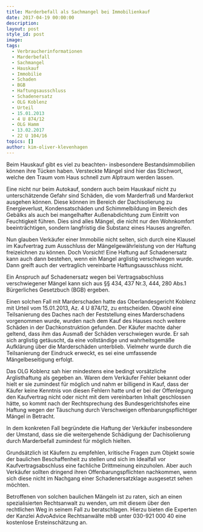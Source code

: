 ```yaml
---
title: Marderbefall als Sachmangel bei Immobilienkauf
date: 2017-04-19 00:00:00
description:
layout: post
style_id: post
image:
tags:
  - Verbraucherinformationen
  - Marderbefall
  - Sachmangel
  - Hauskauf
  - Immobilie
  - Schaden
  - BGB
  - Haftungsausschluss
  - Schadenersatz
  - OLG Koblenz
  - Urteil
  - 15.01.2013
  - 4 U 874/12
  - OLG Hamm
  - 13.02.2017
  - 22 U 104/16
topics: []
author: kim-oliver-klevenhagen
---
```



Beim Hauskauf gibt es viel zu beachten- insbesondere Bestandsimmobilien können ihre Tücken haben. Versteckte Mängel sind hier das Stichwort, welche den Traum vom Haus schnell zum Alptraum werden lassen.

Eine nicht nur beim Autokauf, sondern auch beim Hauskauf nicht zu unterschätzende Gefahr sind Schäden, die vom Marderfraß und Marderkot ausgehen können. Diese können im Bereich der Dachisolierung zu Energieverlust, Kondensatschäden und Schimmelbildung im Bereich des Gebälks als auch bei mangelhafter Außenabdichtung zum Eintritt von Feuchtigkeit führen. Dies sind alles Mängel, die nicht nur den Wohnkomfort beeinträchtigen, sondern langfristig die Substanz eines Hauses angreifen.

Nun glauben Verkäufer einer Immobilie nicht selten, sich durch eine Klausel im Kaufvertrag zum Ausschluss der Mängelgewährleistung von der Haftung freizeichnen zu können. Doch Vorsicht! Eine Haftung auf Schadenersatz kann auch dann bestehen, wenn ein Mangel arglistig verschwiegen wurde. Dann greift auch der vertraglich vereinbarte Haftungsausschluss nicht.

Ein Anspruch auf Schadenersatz wegen bei Vertragsabschluss verschwiegener Mängel kann sich aus §§ 434, 437 Nr.3, 444, 280 Abs.1 Bürgerliches Gesetzbuch (BGB) ergeben.

Einen solchen Fall mit Marderschaden hatte das Oberlandesgericht Koblenz mit Urteil vom 15.01.2013, Az. 4 U 874/12, zu entscheiden. Obwohl eine Teilsanierung des Daches nach der Feststellung eines Marderschadens vorgenommen wurde, wurden nach dem Kauf des Hauses noch weitere Schäden in der Dachkonstruktion gefunden. Der Käufer machte daher geltend, dass ihm das Ausmaß der Schäden verschwiegen wurde. Er sah sich arglistig getäuscht, da eine vollständige und wahrheitsgemäße Aufklärung über die Marderschäden unterblieb. Vielmehr wurde durch die Teilsanierung der Eindruck erweckt, es sei eine umfassende Mängelbeseitigung erfolgt.

Das OLG Koblenz sah hier mindestens eine bedingt vorsätzliche Arglisthaftung als gegeben an. Waren dem Verkäufer Fehler bekannt oder hielt er sie zumindest für möglich und nahm er billigend in Kauf, dass der Käufer keine Kenntnis von diesen Fehlern hatte und er bei der Offenlegung den Kaufvertrag nicht oder nicht mit dem vereinbarten Inhalt geschlossen hätte, so kommt nach der Rechtsprechung des Bundesgerichtshofes eine Haftung wegen der Täuschung durch Verschweigen offenbarungspflichtiger Mängel in Betracht.

In dem konkreten Fall begründete die Haftung der Verkäufer insbesondere der Umstand, dass sie die weitergehende Schädigung der Dachisolierung durch Marderbefall zumindest für möglich hielten.

Grundsätzlich ist Käufern zu empfehlen, kritische Fragen zum Objekt sowie der baulichen Beschaffenheit zu stellen und sich im Idealfall vor Kaufvertragsabschluss eine fachliche Drittmeinung einzuholen. Aber auch Verkäufer sollten dringend ihren Offenbarungspflichten nachkommen, wenn sich diese nicht im Nachgang einer Schadenersatzklage ausgesetzt sehen möchten.

Betroffenen von solchen baulichen Mängeln ist zu raten, sich an einen spezialisierten Rechtsanwalt zu wenden, um mit diesem über den rechtlichen Weg in seinem Fall zu beratschlagen. Hierzu bieten die Experten der Kanzlei AdvoAdvice Rechtsanwälte mbB unter 030-921 000 40 eine kostenlose Ersteinschätzung an.